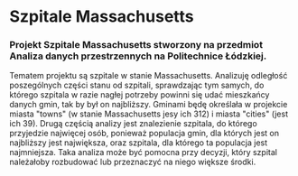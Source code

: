 # Szpitale Massachusetts
### Projekt Szpitale Massachusetts stworzony na przedmiot Analiza danych przestrzennych na Politechnice Łódzkiej.
Tematem projektu są szpitale w stanie Massachusetts. Analizuję odległość poszególnych części stanu od szpitali, sprawdzając tym samych, do którego szpitala w razie nagłej potrzeby powinni się udać mieszkańcy danych gmin, tak by był on najbliższy. Gminami będę określała w projekcie miasta "towns" (w stanie Massachusetts jesy ich 312) i miasta "cities" (jest ich 39). Drugą częścią analizy jest znalezienie szpitala, do którego przyjedzie najwięcej osób, ponieważ populacja gmin, dla których jest on najbliższy jest największa, oraz szpitala, dla którego ta populacja jest najmniejsza. Taka analiza może być pomocna przy decyzji, który szpital należałoby rozbudować lub przeznaczyć na niego większe środki. 
